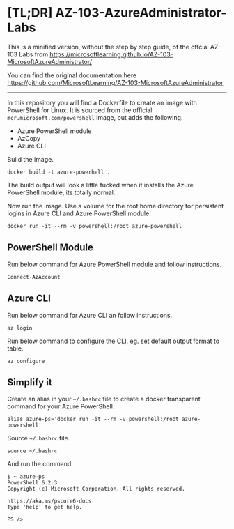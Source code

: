 # [TL;DR] AZ-103-AzureAdministrator-Labs
This is a minified version, without the step by step guide, of the offcial AZ-103 Labs from https://microsoftlearning.github.io/AZ-103-MicrosoftAzureAdministrator/

You can find the original documentation here https://github.com/MicrosoftLearning/AZ-103-MicrosoftAzureAdministrator

---

In this repository you will find a Dockerfile to create an image with PowerShell for Linux. It is sourced from the official `mcr.microsoft.com/powershell` image, but adds the following.
- Azure PowerShell module
- AzCopy
- Azure CLI

Build the image.
```
docker build -t azure-powerhell .
```

The build output will look a little fucked when it installs the Azure PowerShell module, its totally normal.

Now run the image. Use a volume for the root home directory for persistent logins in Azure CLI and Azure PowerShell module.
```
docker run -it --rm -v powershell:/root azure-powershell
```

## PowerShell Module
Run below command for Azure PowerShell module and follow instructions.
```
Connect-AzAccount
```

## Azure CLI
Run below command for Azure CLI an follow instructions.
```
az login
```

Run below command to configure the CLI, eg. set default output format to table.
```
az configure
```

## Simplify it
Create an alias in your `~/.bashrc` file to create a docker transparent command for your Azure PowerShell.
```
alias azure-ps='docker run -it --rm -v powershell:/root azure-powershell'
```

Source `~/.bashrc` file.
```
source ~/.bashrc
```

And run the command.
```
$ ~ azure-ps
PowerShell 6.2.3
Copyright (c) Microsoft Corporation. All rights reserved.

https://aka.ms/pscore6-docs
Type 'help' to get help.

PS /> 
```